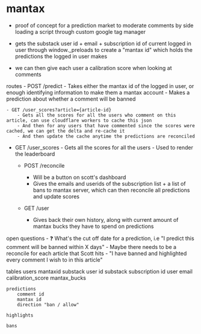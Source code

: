# mantax

- proof of concept for a prediction market to moderate comments by side loading a script through custom google tag manager

- gets the substack user id + email + subscription id of current logged in user through window._preloads to create a "mantax id" which holds the predictions the logged in user makes

- we can then give each user a calibration score when looking at comments

routes
	- POST /predict
		- Takes either the mantax id of the logged in user, or enough identifying information to make them a mantax account
		- Makes a prediction about whether a comment will be banned

	- GET /user_scores?article={article-id}
		- Gets all the scores for all the users who comment on this article, can use cloudflare workers to cache this json
		- And then for any users that have commented since the scores were cached, we can get the delta and re-cache it
		- And then update the cache anytime the predictions are reconciled

- GET /user_scores
		- Gets all the scores for all the users
		- Used to render the leaderboard

	- POST /reconcile
		- Will be a button on scott's dashboard
		- Gives the emails and userids of the subscription list + a list of bans to mantax server, which can then reconcile all predictions and update scores

	- GET /user
		- Gives back their own history, along with current amount of mantax bucks they have to spend on predictions

open questions
	- ❓ What's the cut off date for a prediction, i.e "I predict this comment will be banned within X days"
		- Maybe there needs to be a reconcile for each article that Scott hits
			- "I have banned and highlighted every comment I wish to in this article"

tables
	users
		mantaxid
		substack user id
		substack subscription id
		user email
		calibration_score
		mantax_bucks

	predictions
		comment id
		mantax id
		direction "ban / allow"

	highlights

	bans